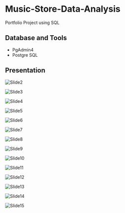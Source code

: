 # Music-Store-Data-Analysis
Portfolio Project using SQL

## Database and Tools
* PgAdmin4
* Postgre SQL

## Presentation


![Slide2](https://github.com/Thejaa97/Music-Store-Data-Analysis/assets/170193307/9771b877-669e-49da-b1d1-bf34b9bec059)

![Slide3](https://github.com/Thejaa97/Music-Store-Data-Analysis/assets/170193307/fa3b35ba-0b70-4d95-a5ca-49c5a4129779)

![Slide4](https://github.com/Thejaa97/Music-Store-Data-Analysis/assets/170193307/23274d5b-62ad-40cb-9d4b-d2c9b85e8ed2)

![Slide5](https://github.com/Thejaa97/Music-Store-Data-Analysis/assets/170193307/eb220ac2-6d9e-444b-a954-7d84fbb50b6c)

![Slide6](https://github.com/Thejaa97/Music-Store-Data-Analysis/assets/170193307/ace69f22-aab3-4f1b-927c-c53ac179cb1f)

![Slide7](https://github.com/Thejaa97/Music-Store-Data-Analysis/assets/170193307/aa7666b6-170d-4b40-ac83-2464e187a3f4)

![Slide8](https://github.com/Thejaa97/Music-Store-Data-Analysis/assets/170193307/b36a26ca-4ebd-4401-bdb1-1de779efa902)

![Slide9](https://github.com/Thejaa97/Music-Store-Data-Analysis/assets/170193307/a40fd0f5-7b19-44dd-82c8-d124a1133018)

![Slide10](https://github.com/Thejaa97/Music-Store-Data-Analysis/assets/170193307/b538bfb8-0824-4266-a9ee-925bf2047c72)

![Slide11](https://github.com/Thejaa97/Music-Store-Data-Analysis/assets/170193307/81afa582-2b86-4a62-9a70-267364e5c808)

![Slide12](https://github.com/Thejaa97/Music-Store-Data-Analysis/assets/170193307/cd0f6a3a-83cd-4340-92d7-45e9374a31ec)

![Slide13](https://github.com/Thejaa97/Music-Store-Data-Analysis/assets/170193307/314682b7-abcc-4424-839b-d12d250318a9)

![Slide14](https://github.com/Thejaa97/Music-Store-Data-Analysis/assets/170193307/f951275b-8695-4f8e-9e09-8e3618341ca9)

![Slide15](https://github.com/Thejaa97/Music-Store-Data-Analysis/assets/170193307/ee01ec16-a327-4fae-8db0-6776fd95c8b3)
